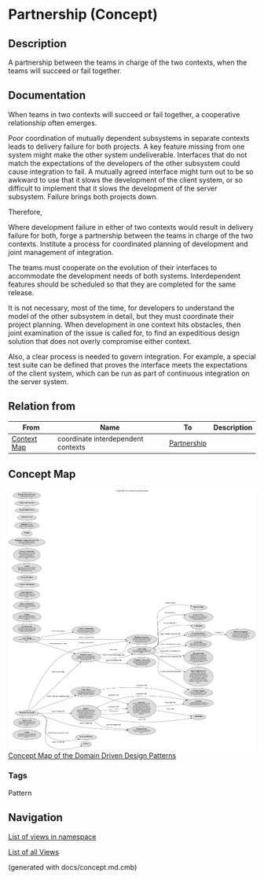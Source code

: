 # Partnership (Concept)
## Description
A partnership between the teams in charge of the two
contexts, when the teams will succeed or fail together.

## Documentation
When teams in two contexts will succeed or fail together, a cooperative
relationship often emerges.

Poor coordination of mutually dependent subsystems in separate contexts leads
to delivery failure for both projects. A key feature missing from one system
might make the other system undeliverable. Interfaces that do not match the
expectations of the developers of the other subsystem could cause integration
to fail. A mutually agreed interface might turn out to be so awkward to use
that it slows the development of the client system, or so difficult to
implement that it slows the development of the server subsystem. Failure
brings both projects down.

Therefore,

Where development failure in either of two contexts would result in delivery
failure for both, forge a partnership between the teams in charge of the two
contexts. Institute a process for coordinated planning of development and
joint management of integration.

The teams must cooperate on the evolution of their interfaces to accommodate
the development needs of both systems. Interdependent features should be
scheduled so that they are completed for the same release.

It is not necessary, most of the time, for developers to understand the model
of the other subsystem in detail, but they must coordinate their project
planning. When development in one context hits obstacles, then joint
examination of the issue is called for, to find an expeditious design solution
that does not overly compromise either context.

Also, a clear process is needed to govern integration. For example, a special
test suite can be defined that proves the interface meets the expectations of
the client system, which can be run as part of continuous integration on the
server system.

## Relation from
| From | Name | To | Description |
|---|---|---|---|
| [Context Map](../../software-development/domain-driven-design/c-context-map.md) | coordinate interdependent contexts | [Partnership](../../software-development/domain-driven-design/c-partnership.md) |  |

## Concept Map
![Concept Map of the Domain Driven Design Patterns](../../software-development/domain-driven-design/concept-view.png)
[Concept Map of the Domain Driven Design Patterns](../../software-development/domain-driven-design/concept-view.md)

### Tags
Pattern


## Navigation
[List of views in namespace](./views-in-namespace.md)

[List of all Views](../../views.md)

(generated with docs/concept.md.cmb)
